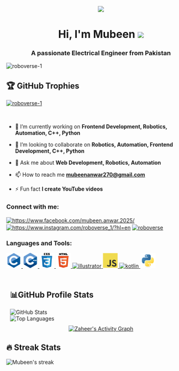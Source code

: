 <p align="center">
  <img src="https://user-images.githubusercontent.com/90236635/232446433-d5540fa2-fe28-4bb8-b929-cdb51fe61336.gif">
</p>
<h1 align="center">
        Hi, I'm Mubeen
 <a><img src="https://media.giphy.com/media/hvRJCLFzcasrR4ia7z/giphy.gif" width="35"></a>
</h1>

<h3 align="center">A passionate Electrical Engineer from Pakistan</h3>

<p align="left"> <img src="https://komarev.com/ghpvc/?username=roboverse-1&label=Profile%20views&color=0e75b6&style=flat" alt="roboverse-1" /> </p>
 <h2>🏆 GitHub Trophies</h2>
 
<p align="left"> <a href="https://github.com/ryo-ma/github-profile-trophy"><img src="https://github-profile-trophy.vercel.app/?username=roboverse-1&theme=tokyonight&no-frame=true&no-bg=true&margin-w=2" alt="roboverse-1" /></a> </p>

<p align="left"> <a href="https://twitter.com/" target="blank"><img src="https://img.shields.io/twitter/follow/?logo=twitter&style=for-the-badge" alt="" /></a> </p>

- 🔭 I’m currently working on **Frontend Development, Robotics, Automation, C++, Python**

- 👯 I’m looking to collaborate on **Robotics, Automation, Frontend Development, C++, Python**

- 💬 Ask me about **Web Development, Robotics, Automation**

- 📫 How to reach me **mubeenanwar270@gmail.com**

- ⚡ Fun fact **I create YouTube videos**

<h3 align="left">Connect with me:</h3>
<p align="left">
<a href="https://fb.com/https://www.facebook.com/mubeen.anwar.2025/" target="blank"><img align="center" src="https://raw.githubusercontent.com/rahuldkjain/github-profile-readme-generator/master/src/images/icons/Social/facebook.svg" alt="https://www.facebook.com/mubeen.anwar.2025/" height="30" width="40" /></a>
<a href="https://instagram.com/https://www.instagram.com/roboverse_1/?hl=en" target="blank"><img align="center" src="https://raw.githubusercontent.com/rahuldkjain/github-profile-readme-generator/master/src/images/icons/Social/instagram.svg" alt="https://www.instagram.com/roboverse_1/?hl=en" height="30" width="40" /></a>
<a href="https://www.youtube.com/c/roboverse" target="blank"><img align="center" src="https://raw.githubusercontent.com/rahuldkjain/github-profile-readme-generator/master/src/images/icons/Social/youtube.svg" alt="roboverse" height="30" width="40" /></a>
</p>

<h3 align="left">Languages and Tools:</h3>
<p align="left"> <a href="https://www.cprogramming.com/" target="_blank" rel="noreferrer"> <img src="https://raw.githubusercontent.com/devicons/devicon/master/icons/c/c-original.svg" alt="c" width="40" height="40"/> </a> <a href="https://www.w3schools.com/cpp/" target="_blank" rel="noreferrer"> <img src="https://raw.githubusercontent.com/devicons/devicon/master/icons/cplusplus/cplusplus-original.svg" alt="cplusplus" width="40" height="40"/> </a> <a href="https://www.w3schools.com/css/" target="_blank" rel="noreferrer"> <img src="https://raw.githubusercontent.com/devicons/devicon/master/icons/css3/css3-original-wordmark.svg" alt="css3" width="40" height="40"/> </a> <a href="https://www.w3.org/html/" target="_blank" rel="noreferrer"> <img src="https://raw.githubusercontent.com/devicons/devicon/master/icons/html5/html5-original-wordmark.svg" alt="html5" width="40" height="40"/> </a> <a href="https://www.adobe.com/in/products/illustrator.html" target="_blank" rel="noreferrer"> <img src="https://www.vectorlogo.zone/logos/adobe_illustrator/adobe_illustrator-icon.svg" alt="illustrator" width="40" height="40"/> </a> <a href="https://developer.mozilla.org/en-US/docs/Web/JavaScript" target="_blank" rel="noreferrer"> <img src="https://raw.githubusercontent.com/devicons/devicon/master/icons/javascript/javascript-original.svg" alt="javascript" width="40" height="40"/> </a> <a href="https://kotlinlang.org" target="_blank" rel="noreferrer"> <img src="https://www.vectorlogo.zone/logos/kotlinlang/kotlinlang-icon.svg" alt="kotlin" width="40" height="40"/> </a> <a href="https://www.photoshop.com/en" target="_blank" rel="noreferrer">  </a> <a href="https://www.python.org" target="_blank" rel="noreferrer"> <img src="https://raw.githubusercontent.com/devicons/devicon/master/icons/python/python-original.svg" alt="python" width="40" height="40"/> </a> </p>

<div style="flex: 1; padding: 10px; box-sizing: border-box; display: flex; flex-direction: column;">
       <h2>📊GitHub Profile Stats</h2>
    <img src="https://github-readme-stats.vercel.app/api?username=ROBOVERSE-1&theme=tokyonight&hide_border=true&include_all_commits=true&count_private=true" alt="GitHub Stats" />
    
  <img src="https://github-readme-stats.vercel.app/api/top-langs/?username=ROBOVERSE-1&theme=tokyonight&hide_border=true&include_all_commits=true&count_private=true&layout=compact" alt="Top Languages" />
  
  </div>
   <center>
 <a href=""><img alt="Zaheer's Activity Graph" src="https://github-readme-activity-graph.vercel.app/graph?username=ROBOVERSE-1&bg_color=1F222E&color=ad73e7&line=a25bc8&point=e8e8e8&area=true&hide_border=true" /></a>
 </center>
  <h2>🔥 Streak Stats</h2>
   <a><img alt="Mubeen's streak" src="https://streak-stats.demolab.com?user=ROBOVERSE-1&theme=tokyonight-duo&border_radius=3.4"/></a> 

